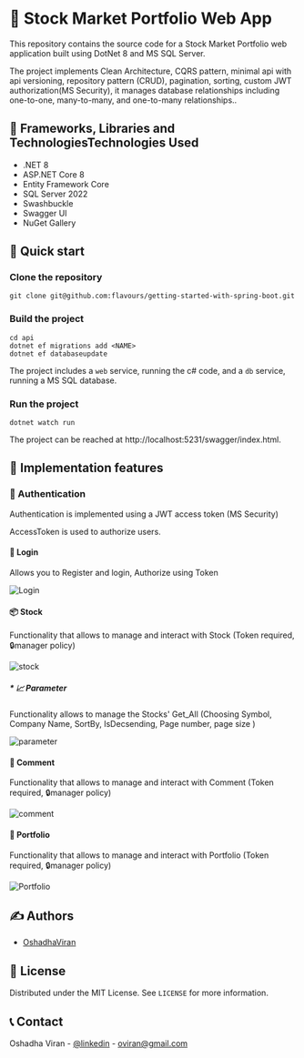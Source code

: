 # 🏬 Stock Market Portfolio Web App

This repository contains the source code for a Stock Market Portfolio web application built using DotNet 8 and MS SQL Server. 

The project implements Clean Architecture, CQRS pattern, minimal api with api versioning, repository pattern (CRUD), pagination, sorting, custom JWT authorization(MS Security), it manages database relationships including one-to-one, many-to-many, and one-to-many relationships..

## 👷 Frameworks, Libraries and TechnologiesTechnologies Used

- .NET 8
- ASP.NET Core 8
- Entity Framework Core
- SQL Server 2022
- Swashbuckle
- Swagger UI
- NuGet Gallery

## 🚀 Quick start

### Clone the repository

```
git clone git@github.com:flavours/getting-started-with-spring-boot.git
```

### Build the project

```
cd api
dotnet ef migrations add <NAME>
dotnet ef databaseupdate
```

The project includes a ``web`` service, running the c# code, and a ``db`` service, running a MS SQL database.

### Run the project

```
dotnet watch run
````

The project can be reached at http://localhost:5231/swagger/index.html.


## 🔧 Implementation features

### 🪪 Authentication

Authentication is implemented using a JWT access token (MS Security)

AccessToken is used to authorize users.

#### 🔐 Login

Allows you to Register and login, Authorize using Token 

![Login](./public/login.png)

#### 📦 Stock

Functionality that allows to manage and interact with Stock
 (Token required, 🔒manager policy)

![stock](./public/stock.png)

##### * 📈 Parameter

Functionality allows to manage the Stocks' Get_All (Choosing Symbol, Company Name, SortBy, IsDecsending, Page number, page size )

![parameter](./public/parameter.png)

#### 📩 Comment

Functionality that allows to manage and interact with Comment
(Token required, 🔒manager policy)

![comment](./public/comment.png)

#### 💼 Portfolio

Functionality that allows to manage and interact with Portfolio
(Token required, 🔒manager policy)

![Portfolio](./public/portfolio.png)

## ✍️ Authors

- [OshadhaViran](https://github.com/oviran)

## 📜 License

Distributed under the MIT License. See `LICENSE` for more information.

## 📞 Contact

Oshadha Viran - [@linkedin](https://www.linkedin.com/in/oshadha-viran-847b751a3/) - oviran@gmail.com


